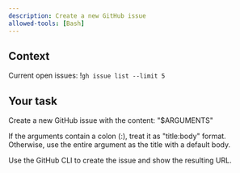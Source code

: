 ```yaml
---
description: Create a new GitHub issue
allowed-tools: [Bash]
---
```


## Context

Current open issues:
!`gh issue list --limit 5`

## Your task

Create a new GitHub issue with the content: "$ARGUMENTS"

If the arguments contain a colon (:), treat it as "title:body" format.
Otherwise, use the entire argument as the title with a default body.

Use the GitHub CLI to create the issue and show the resulting URL.